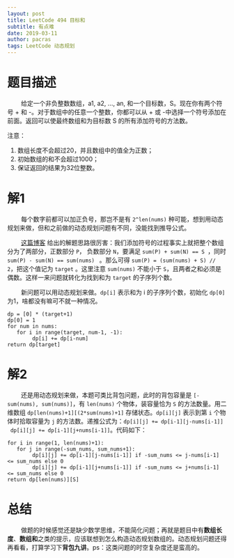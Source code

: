 ```yaml
---
layout: post
title: LeetCode 494 目标和
subtitle: 有点难
date: 2019-03-11
author: pacras
tags: LeetCode 动态规划
---
```


# 题目描述
&nbsp; &nbsp; &nbsp; &nbsp;  给定一个非负整数数组，a1, a2, ..., an, 和一个目标数，S。现在你有两个符号 + 和 -。对于数组中的任意一个整数，你都可以从 + 或 -中选择一个符号添加在前面。返回可以使最终数组和为目标数 S 的所有添加符号的方法数。

注意：

1. 数组长度不会超过20，并且数组中的值全为正数；
2. 初始数组的和不会超过1000；
 3. 保证返回的结果为32位整数。

# 解1
&nbsp; &nbsp; &nbsp; &nbsp;  每个数字前都可以加正负号，那岂不是有 `2^len(nums)` 种可能，想到用动态规划来做，但和之前做的动态规划问题有不同，没能找到推导公式。

&nbsp; &nbsp; &nbsp; &nbsp;   [这篇博客][1] 给出的解题思路很厉害：我们添加符号的过程事实上就把整个数组分为了两部分，正数部分 `P`， 负数部分 `N`，要满足 `sum(P) + sum(N) == S `，同时  `sum(P) - sum(N) == sum(nums) ` 。那么可得 `sum(P) = (sum(nums) + S) // 2`，把这个值记为 `target` 。这里注意 `sum(nums)` 不能小于 `S`，且两者之和必须是偶数。这样一来问题就转化为找到和为 `target` 的子序列个数。

&nbsp; &nbsp; &nbsp; &nbsp; 新问题可以用动态规划来做。`dp[i]` 表示和为 i 的子序列个数，初始化 `dp[0]` 为1，啥都没有嘛可不就一种情况。

	dp = [0] * (target+1)
	dp[0] = 1
	for num in nums:
	   for i in range(target, num-1, -1):
	        dp[i] += dp[i-num]
	return dp[target]

# 解2 
&nbsp; &nbsp; &nbsp; &nbsp; 还是用动态规划来做，本题可类比背包问题，此时的背包容量是 `[-sum(nums), sum(nums)]`，有 `len(nums)` 个物体，装容量恰为 `S` 的方法数量。用二维数组 `dp[len(nums)+1][(2*sum(nums)+1]` 存储状态。`dp[i][j]` 表示到第 `i` 个物体时拾取容量为 `j` 的方法数。递推公式为：`dp[i][j] += dp[i-1][j-nums[i-1]]` ` dp[i][j] += dp[i-1][j+nums[i-1]]`。代码如下：

	for i in range(1, len(nums)+1):
	   for j in range(-sum_nums, sum_nums+1):
	        dp[i][j] += dp[i-1][j-nums[i-1]] if -sum_nums <= j-nums[i-1] <= sum_nums else 0 
	        dp[i][j] += dp[i-1][j+nums[i-1]] if -sum_nums <= j+nums[i-1] <= sum_nums else 0 
	return dp[len(nums)][S]

# 总结
&nbsp; &nbsp; &nbsp; &nbsp; 做题的时候感觉还是缺少数学思维，不能简化问题；再就是题目中有**数组长度**、**数组和**之类的提示，应该联想到怎么构造动态规划数组的。动态规划问题还得再看看，打算学习下**背包九讲**。ps：这类问题的时空复杂度还是蛮高的。

[1]:	https://blog.csdn.net/qq_17550379/article/details/82939713